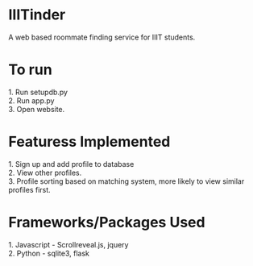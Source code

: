 # IIITinder
A web based roommate finding service for IIIT students.

<h1>To run</h1>
1. Run setupdb.py<br />
2. Run app.py<br />
3. Open website.<br />

<h1>Featuress Implemented</h1>
1. Sign up and add profile to database<br />
2. View other profiles.<br />
3. Profile sorting based on matching system, more likely to view similar profiles first.<br />

<h1>Frameworks/Packages Used</h1>
1. Javascript - Scrollreveal.js, jquery<br />
2. Python - sqlite3, flask<br />


